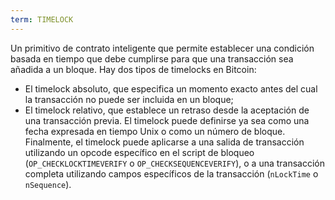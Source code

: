 ```yaml
---
term: TIMELOCK
---
```


Un primitivo de contrato inteligente que permite establecer una condición basada en tiempo que debe cumplirse para que una transacción sea añadida a un bloque. Hay dos tipos de timelocks en Bitcoin:
* El timelock absoluto, que especifica un momento exacto antes del cual la transacción no puede ser incluida en un bloque;
* El timelock relativo, que establece un retraso desde la aceptación de una transacción previa.
El timelock puede definirse ya sea como una fecha expresada en tiempo Unix o como un número de bloque. Finalmente, el timelock puede aplicarse a una salida de transacción utilizando un opcode específico en el script de bloqueo (`OP_CHECKLOCKTIMEVERIFY` o `OP_CHECKSEQUENCEVERIFY`), o a una transacción completa utilizando campos específicos de la transacción (`nLockTime` o `nSequence`).